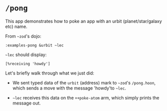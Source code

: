 # `/pong`

This app demonstrates how to poke an app with an urbit (planet/star/galaxy etc) name. 

From `~zod`'s dojo:

`:examples-pong &urbit ~lec`

`~lec` should display:

`[%receiving 'howdy']`

Let's briefly walk through what we just did:

- We sent typed data of the `urbit` (address) mark to `~zod`'s `/pong.hoon`, which sends a move with the message 'howdy'to `~lec`.

- `~lec` receives this data on the `++poke-atom` arm, which simply prints the message out.





